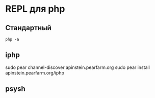 REPL для php
============

Стандартный
-----------

`php -a`

iphp
----

sudo pear channel-discover apinstein.pearfarm.org
sudo pear install apinstein.pearfarm.org/iphp

psysh
-----

